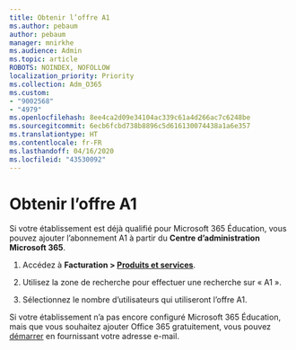 ```yaml
---
title: Obtenir l’offre A1
ms.author: pebaum
author: pebaum
manager: mnirkhe
ms.audience: Admin
ms.topic: article
ROBOTS: NOINDEX, NOFOLLOW
localization_priority: Priority
ms.collection: Adm_O365
ms.custom:
- "9002568"
- "4979"
ms.openlocfilehash: 8ee4ca2d09e34104ac339c61a4d266ac7c6248be
ms.sourcegitcommit: 6ecb6fcbd738b8896c5d616130074438a1a6e357
ms.translationtype: HT
ms.contentlocale: fr-FR
ms.lasthandoff: 04/16/2020
ms.locfileid: "43530092"
---
```

# <a name="get-the-a1-plan"></a>Obtenir l’offre A1

Si votre établissement est déjà qualifié pour Microsoft 365 Éducation, vous pouvez ajouter l’abonnement A1 à partir du **Centre d’administration Microsoft 365**. 

1. Accédez à **Facturation > [Produits et services](https://go.microsoft.com/fwlink/p/?linkid=868433)**.

2. Utilisez la zone de recherche pour effectuer une recherche sur « A1 ».

3. Sélectionnez le nombre d’utilisateurs qui utiliseront l’offre A1.

Si votre établissement n’a pas encore configuré Microsoft 365 Éducation, mais que vous souhaitez ajouter Office 365 gratuitement, vous pouvez [démarrer](https://www.microsoft.com/education/products/office) en fournissant votre adresse e-mail. 
